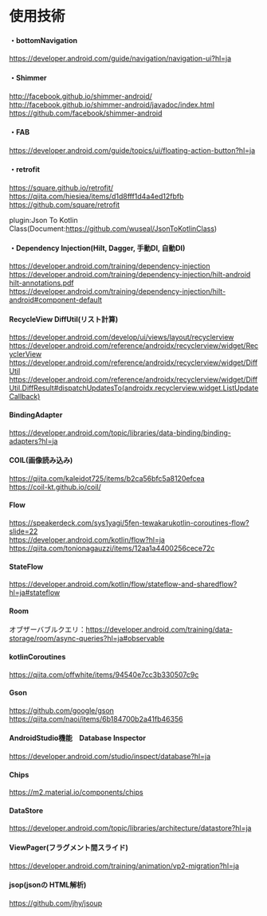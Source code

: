 # 使用技術

#### ・bottomNavigation
  https://developer.android.com/guide/navigation/navigation-ui?hl=ja
  
#### ・Shimmer
  http://facebook.github.io/shimmer-android/<br>
  http://facebook.github.io/shimmer-android/javadoc/index.html<br>
  https://github.com/facebook/shimmer-android<br>
         
#### ・FAB
  https://developer.android.com/guide/topics/ui/floating-action-button?hl=ja
  
#### ・retrofit
  https://square.github.io/retrofit/<br>
  https://qiita.com/hiesiea/items/d1d8fff1d4a4ed12fbfb<br>
  https://github.com/square/retrofit<br>
  
  plugin:Json To Kotlin Class(Document:https://github.com/wuseal/JsonToKotlinClass)<br>
  
#### ・Dependency Injection(Hilt, Dagger, 手動DI, 自動DI)
  https://developer.android.com/training/dependency-injection<br>
  https://developer.android.com/training/dependency-injection/hilt-android<br>
  [hilt-annotations.pdf](https://github.com/satoyu19/Foody/files/9542981/hilt-annotations.pdf)<br>
  https://developer.android.com/training/dependency-injection/hilt-android#component-default<br>

#### RecycleView DiffUtil(リスト計算)
https://developer.android.com/develop/ui/views/layout/recyclerview<br>
https://developer.android.com/reference/androidx/recyclerview/widget/RecyclerView<br>
https://developer.android.com/reference/androidx/recyclerview/widget/DiffUtil<br>  https://developer.android.com/reference/androidx/recyclerview/widget/DiffUtil.DiffResult#dispatchUpdatesTo(androidx.recyclerview.widget.ListUpdateCallback)<br>

#### BindingAdapter
https://developer.android.com/topic/libraries/data-binding/binding-adapters?hl=ja<br>

#### COIL(画像読み込み)
https://qiita.com/kaleidot725/items/b2ca56bfc5a8120efcea<br>
https://coil-kt.github.io/coil/<br>

#### Flow
https://speakerdeck.com/sys1yagi/5fen-tewakarukotlin-coroutines-flow?slide=22<br>
https://developer.android.com/kotlin/flow?hl=ja<br>
https://qiita.com/tonionagauzzi/items/12aa1a4400256cece72c<br>

#### StateFlow
https://developer.android.com/kotlin/flow/stateflow-and-sharedflow?hl=ja#stateflow<br>

#### Room
オブザーバブルクエリ：https://developer.android.com/training/data-storage/room/async-queries?hl=ja#observable

#### kotlinCoroutines
https://qiita.com/offwhite/items/94540e7cc3b330507c9c

#### Gson
https://github.com/google/gson<br>
https://qiita.com/naoi/items/6b184700b2a41fb46356<br>

#### AndroidStudio機能　Database Inspector
https://developer.android.com/studio/inspect/database?hl=ja<br>

#### Chips
https://m2.material.io/components/chips<br>

#### DataStore
https://developer.android.com/topic/libraries/architecture/datastore?hl=ja<br>

#### ViewPager(フラグメント間スライド)
https://developer.android.com/training/animation/vp2-migration?hl=ja

#### jsop(jsonの HTML解析)
https://github.com/jhy/jsoup
